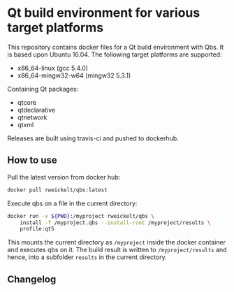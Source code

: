 Qt build environment for various target platforms
=================================================

This repository contains docker files for a Qt build environment with Qbs. It is
based upon Ubuntu 16.04. The following target platforms are supported:

- x86_64-linux (gcc 5.4.0)
- x86_64-mingw32-w64 (mingw32 5.3.1)

Containing Qt packages:

- qtcore
- qtdeclarative
- qtnetwork
- qtxml

Releases are built using travis-ci and pushed to dockerhub.


How to use
----------

Pull the latest version from docker hub:

```sh
docker pull rweickelt/qbs:latest
```

Execute qbs on a file in the current directory:

```sh
docker run -v ${PWD}:/myproject rweickelt/qbs \
    install -f /myproject.qbs --install-root /myproject/results \
    profile:qt5
```

This mounts the current directory as ``/myproject`` inside the docker
container and executes qbs on it. The build result is written to
``/myproject/results`` and hence, into a subfolder ``results`` in the current directory.


Changelog
---------
